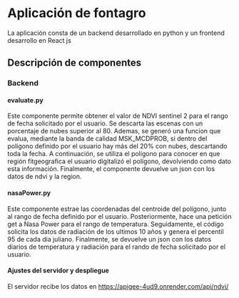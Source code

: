# Aplicación de fontagro

La aplicación consta de un backend desarrollado en python y un frontend desarrollo en React js

## Descripción de componentes 

### Backend

#### evaluate.py
Este componente permite obtener el valor de NDVI sentinel 2 para el rango de fecha solicitado por el usuario.
Se descarta las escenas con un porcentaje de nubes superior al 80. Ademas, se generó una funcion que evalua, mediante la banda de calidad MSK_MCDPROB, si dentro del polígono definido por el usuario hay más del 20% con nubes, descartando toda la fecha.
A continuación, se utiliza el polígono para conocer en que región fitgeografica el usuario digitalizó el polígono, devolviendo como dato esta información. Finalmente, el componente devuelve un json con los datos de ndvi y la region.
#### nasaPower.py
Este componente estrae las coordenadas del centroide del polígono, junto al rango de fecha definido por el usuario. Posteriormente, hace una petición get a Nasa Power para el rango de temperatura. Seguidamente, el código solicita los datos de radiación de los ultimos 10 años y genera el percentil 95 de cada dia juliano. Finalmente, se devuelve un json con los datos diarios de temperatura y radiación para el rando de fecha solicitado por el usuario.
#### Ajustes del servidor y despliegue 
El servidor recibe los datos en https://apigee-4ud9.onrender.com/api/ndvi/
